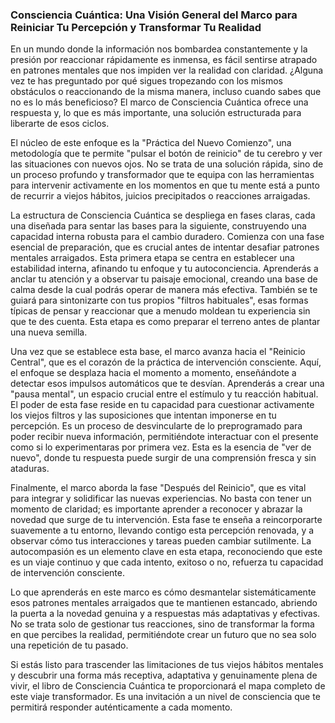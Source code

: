 ### Consciencia Cuántica: Una Visión General del Marco para Reiniciar Tu Percepción y Transformar Tu Realidad
En un mundo donde la información nos bombardea constantemente y la presión por reaccionar rápidamente es inmensa, es fácil sentirse atrapado en patrones mentales que nos impiden ver la realidad con claridad. ¿Alguna vez te has preguntado por qué sigues tropezando con los mismos obstáculos o reaccionando de la misma manera, incluso cuando sabes que no es lo más beneficioso? El marco de Consciencia Cuántica ofrece una respuesta y, lo que es más importante, una solución estructurada para liberarte de esos ciclos.

El núcleo de este enfoque es la "Práctica del Nuevo Comienzo", una metodología que te permite "pulsar el botón de reinicio" de tu cerebro y ver las situaciones con nuevos ojos. No se trata de una solución rápida, sino de un proceso profundo y transformador que te equipa con las herramientas para intervenir activamente en los momentos en que tu mente está a punto de recurrir a viejos hábitos, juicios precipitados o reacciones arraigadas.

La estructura de Consciencia Cuántica se despliega en fases claras, cada una diseñada para sentar las bases para la siguiente, construyendo una capacidad interna robusta para el cambio duradero. Comienza con una fase esencial de preparación, que es crucial antes de intentar desafiar patrones mentales arraigados. Esta primera etapa se centra en establecer una estabilidad interna, afinando tu enfoque y tu autoconciencia. Aprenderás a anclar tu atención y a observar tu paisaje emocional, creando una base de calma desde la cual podrás operar de manera más efectiva. También se te guiará para sintonizarte con tus propios "filtros habituales", esas formas típicas de pensar y reaccionar que a menudo moldean tu experiencia sin que te des cuenta. Esta etapa es como preparar el terreno antes de plantar una nueva semilla.

Una vez que se establece esta base, el marco avanza hacia el "Reinicio Central", que es el corazón de la práctica de intervención consciente. Aquí, el enfoque se desplaza hacia el momento a momento, enseñándote a detectar esos impulsos automáticos que te desvían. Aprenderás a crear una "pausa mental", un espacio crucial entre el estímulo y tu reacción habitual. El poder de esta fase reside en tu capacidad para cuestionar activamente los viejos filtros y las suposiciones que intentan imponerse en tu percepción. Es un proceso de desvincularte de lo preprogramado para poder recibir nueva información, permitiéndote interactuar con el presente como si lo experimentaras por primera vez. Esta es la esencia de "ver de nuevo", donde tu respuesta puede surgir de una comprensión fresca y sin ataduras.

Finalmente, el marco aborda la fase "Después del Reinicio", que es vital para integrar y solidificar las nuevas experiencias. No basta con tener un momento de claridad; es importante aprender a reconocer y abrazar la novedad que surge de tu intervención. Esta fase te enseña a reincorporarte suavemente a tu entorno, llevando contigo esta percepción renovada, y a observar cómo tus interacciones y tareas pueden cambiar sutilmente. La autocompasión es un elemento clave en esta etapa, reconociendo que este es un viaje continuo y que cada intento, exitoso o no, refuerza tu capacidad de intervención consciente.

Lo que aprenderás en este marco es cómo desmantelar sistemáticamente esos patrones mentales arraigados que te mantienen estancado, abriendo la puerta a la novedad genuina y a respuestas más adaptativas y efectivas. No se trata solo de gestionar tus reacciones, sino de transformar la forma en que percibes la realidad, permitiéndote crear un futuro que no sea solo una repetición de tu pasado.

Si estás listo para trascender las limitaciones de tus viejos hábitos mentales y descubrir una forma más receptiva, adaptativa y genuinamente plena de vivir, el libro de Consciencia Cuántica te proporcionará el mapa completo de este viaje transformador. Es una invitación a un nivel de consciencia que te permitirá responder auténticamente a cada momento.